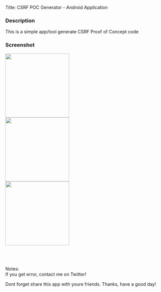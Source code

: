 Title: CSRF POC Generator - Android Application

### Description
This is a simple app/tool generate CSRF Proof of Concept code

### Screenshot

<img src="https://user-images.githubusercontent.com/37472264/135621806-8d0f2ed2-81b0-4096-9b7e-14196b0bc01b.png" width="200"><br>
<img src="https://user-images.githubusercontent.com/37472264/135623556-73163ada-e8bc-49cd-ac6b-934edd371577.png" width="200">
<br>
<img src="https://user-images.githubusercontent.com/37472264/135623901-56b2102f-7de5-4fcf-a2ed-e07878cddb96.png" width="200">
<br>

<br>
<br>
<br>
Notes:
<br>
If you get error, contact me on Twitter!


Dont forget share this app with youre friends.
Thanks, have a good day!
